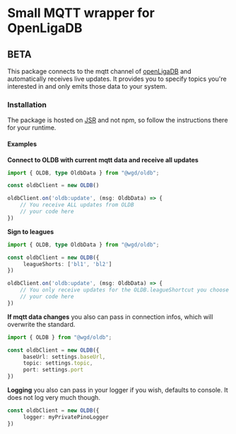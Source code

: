 # Small MQTT wrapper for OpenLigaDB 
## BETA
This package connects to the mqtt channel of [openLigaDB](https://www.openligadb.de/) and automatically receives live updates. It provides you to specify topics you're interested in and only emits those data to your system.

### Installation
The package is hosted on [JSR](https://jsr.io/@wgd/oldb) and not npm, so follow the instructions there for your runtime. 

#### Examples
**Connect to OLDB with current mqtt data and receive all updates**
```Typescript
import { OLDB, type OldbData } from "@wgd/oldb";

const oldbClient = new OLDB()

oldbClient.on('oldb:update', (msg: OldbData) => {
    // You receive ALL updates from OLDB
    // your code here
})
```

**Sign to leagues**
```Typescript
import { OLDB, type OldbData } from "@wgd/oldb";

const oldbClient = new OLDB({
     leagueShorts: ['bl1', 'bl2']
})

oldbClient.on('oldb:update', (msg: OldbData) => {
    // You only receive updates for the OLDB.leagueShortcut you choose
    // your code here
})
```

**If mqtt data changes**
you also can pass in connection infos, which will overwrite the standard.
```Typescript
import { OLDB } from "@wgd/oldb";

const oldbClient = new OLDB({
     baseUrl: settings.baseUrl,
     topic: settings.topic,
     port: settings.port
})
```

**Logging**
you also can pass in your logger if you wish, defaults to console. 
It does not log very much though.
```Typescript
const oldbClient = new OLDB({
     logger: myPrivatePinoLogger
})
```